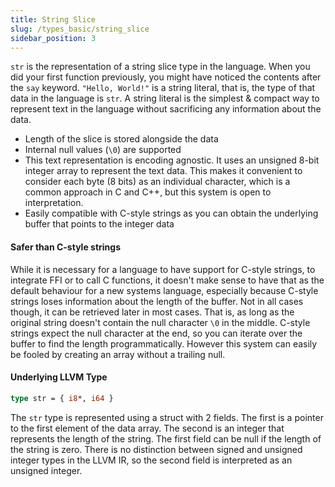 ```yaml
---
title: String Slice
slug: /types_basic/string_slice
sidebar_position: 3
---
```


`str` is the representation of a string slice type in the language. When you did your first function previously, you might have noticed the contents after the `say` keyword. `"Hello, World!"` is a string literal, that is, the type of that data in the language is `str`. A string literal is the simplest & compact way to represent text in the language without sacrificing any information about the data.

- Length of the slice is stored alongside the data
- Internal null values (`\0`) are supported
- This text representation is encoding agnostic. It uses an unsigned 8-bit integer array to represent the text data. This makes it convenient to consider each byte (8 bits) as an individual character, which is a common approach in C and C++, but this system is open to interpretation.
- Easily compatible with C-style strings as you can obtain the underlying buffer that points to the integer data

#### Safer than C-style strings

While it is necessary for a language to have support for C-style strings, to integrate FFI or to call C functions, it doesn't make sense to have that as the default behaviour for a new systems language, especially because C-style strings loses information about the length of the buffer. Not in all cases though, it can be retrieved later in most cases. That is, as long as the original string doesn't contain the null character `\0` in the middle. C-style strings expect the null character at the end, so you can iterate over the buffer to find the length programmatically. However this system can easily be fooled by creating an array without a trailing null.

#### Underlying LLVM Type

```llvm
type str = { i8*, i64 }
```

The `str` type is represented using a struct with 2 fields. The first is a pointer to the first element of the data array. The second is an integer that represents the length of the string. The first field can be null if the length of the string is zero. There is no distinction between signed and unsigned integer types in the LLVM IR, so the second field is interpreted as an unsigned integer.

